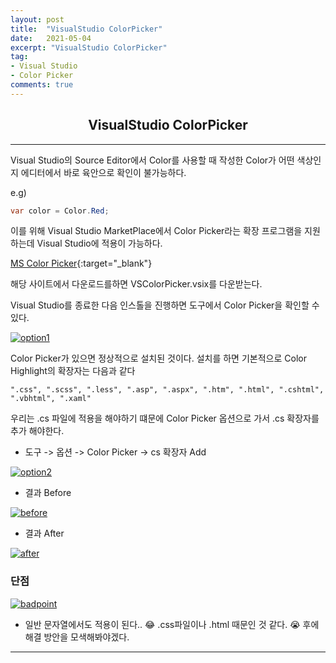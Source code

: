 ```yaml
---
layout: post
title:  "VisualStudio ColorPicker"
date:   2021-05-04
excerpt: "VisualStudio ColorPicker"
tag: 
- Visual Studio
- Color Picker
comments: true
---
```


## <center> VisualStudio ColorPicker </center>    

---

Visual Studio의 Source Editor에서 Color를 사용할 때 작성한 Color가 어떤 색상인지 에디터에서 바로 육안으로 확인이 불가능하다.

e.g)
```c#
var color = Color.Red;
```

이를 위해 Visual Studio MarketPlace에서 Color Picker라는 확장 프로그램을 지원하는데 Visual Studio에 적용이 가능하다.

[MS Color Picker](https://marketplace.visualstudio.com/items?itemName=ShemeerNS.ColorPicker&ssr=false#overview){:target="_blank"}

해당 사이트에서 다운로드를하면 VSColorPicker.vsix를 다운받는다.

Visual Studio를 종료한 다음 인스톨을 진행하면 도구에서 Color Picker을 확인할 수 있다.

<a href="{{ site.url }}/images/posts/2021-05-04/option1.png"><img src="{{ site.url }}/images/posts/2021-05-04/option1.png" alt="option1"></a> 

Color Picker가 있으면 정상적으로 설치된 것이다. 설치를 하면 기본적으로 Color Highlight의 확장자는 다음과 같다

```
".css", ".scss", ".less", ".asp", ".aspx", ".htm", ".html", ".cshtml", ".vbhtml", ".xaml" 
```

우리는 .cs 파일에 적용을 해야하기 떄문에 Color Picker 옵션으로 가서 .cs 확장자를 추가 해야한다.

- 도구 -> 옵션 -> Color Picker -> cs 확장자 Add

<a href="{{ site.url }}/images/posts/2021-05-04/option2.png"><img src="{{ site.url }}/images/posts/2021-05-04/option2.png" alt="option2"></a> 

- 결과 Before

<a href="{{ site.url }}/images/posts/2021-05-04/before.png"><img src="{{ site.url }}/images/posts/2021-05-04/before.png" alt="before"></a> 

- 결과 After

<a href="{{ site.url }}/images/posts/2021-05-04/after.png"><img src="{{ site.url }}/images/posts/2021-05-04/after.png" alt="after"></a> 

### 단점

<a href="{{ site.url }}/images/posts/2021-05-04/badpoint.png"><img src="{{ site.url }}/images/posts/2021-05-04/badpoint.png" alt="badpoint"></a> 

- 일반 문자열에서도 적용이 된다.. 😂 .css파일이나 .html 때문인 것 같다. 😭 후에 해결 방안을 모색해봐야겠다.

---